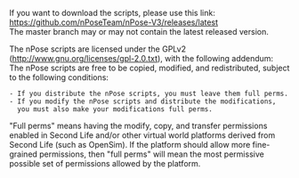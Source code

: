 If you want to download the scripts, please use this link: https://github.com/nPoseTeam/nPose-V3/releases/latest  
The master branch may or may not contain the latest released version.

The nPose scripts are licensed under the GPLv2 (http://www.gnu.org/licenses/gpl-2.0.txt), with the following addendum:  
The nPose scripts are free to be copied, modified, and redistributed, subject to the following conditions:

    - If you distribute the nPose scripts, you must leave them full perms.
    - If you modify the nPose scripts and distribute the modifications, 
      you must also make your modifications full perms.

"Full perms" means having the modify, copy, and transfer permissions enabled in Second Life and/or other virtual world platforms derived from Second Life (such as OpenSim).  If the platform should allow more fine-grained permissions, then "full perms" will mean the most permissive possible set of permissions allowed by the platform.
